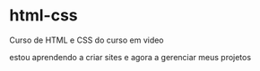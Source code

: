 # html-css
 Curso de HTML e CSS do curso em video

estou aprendendo a criar sites e agora a gerenciar meus projetos